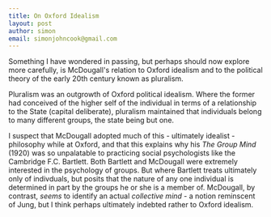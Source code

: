 ```yaml
---
title: On Oxford Idealism
layout: post
author: simon
email: simonjohncook@gmail.com
---
```

Something I have wondered in passing, but perhaps should now explore more carefully, is McDougall's relation to Oxford idealism and to the political theory of the early 20th century known as pluralism.

Pluralism was an outgrowth of Oxford political idealism. Where the former had conceived of the higher self of the individual in terms of a relationship to the State (capital deliberate), pluralism maintained that individuals belong to many different groups, the state being but one.

I suspect that McDougall adopted much of this - ultimately idealist - philosophy while at Oxford, and that this explains why his *The Group Mind* (1920) was so unpalatable to practicing social psychologists like the Cambridge F.C. Bartlett. Both Bartlett and McDougall were extremely interested in the psychology of groups. But where Bartlett treats ultimately only of indivduals, but posits that the nature of any one individual is determined in part by the groups he or she is a member of. McDougall, by contrast, *seems* to identify an actual *collective mind* - a notion reminscent of Jung, but I think perhaps ultimately indebted rather to Oxford idealism.
